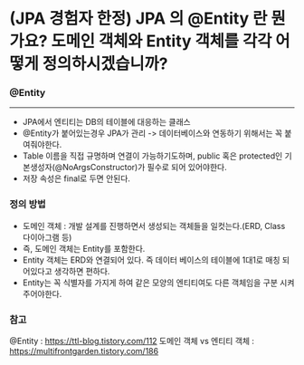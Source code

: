 # (JPA 경험자 한정) JPA 의 @Entity 란 뭔가요? 도메인 객체와 Entity 객체를 각각 어떻게 정의하시겠습니까?

### @Entity
----------
- JPA에서 엔티티는 DB의 테이블에 대응하는 클래스
- @Entity가 붙어있는경우 JPA가 관리 -> 데이터베이스와 연동하기 위해서는 꼭 붙여줘야한다.
- Table 이름을 직접 규명하며 연결이 가능하기도하며, public 혹은 protected인 기본생성자(@NoArgsConstructor)가 필수로 되어 있어야한다.
- 저장 속성은 final로 두면 안된다.

### 정의 방법
- 도메인 객체 : 개발 설계를 진행하면서 생성되는 객체들을 일컷는다.(ERD, Class 다이아그램 등) 
- 즉, 도메인 객체는 Entity를 포함한다.
- Entity 객체는 ERD와 연결되어 있다. 즉 데이터 베이스의 테이블에 1대1로 매칭 되어있다고 생각하면 편하다.
- Entity는 꼭 식별자를 가지게 하여 같은 모양의 엔티티여도 다른 객체임을 구분 시켜주어야한다.

### 참고
@Entity : https://ttl-blog.tistory.com/112
도메인 객체 vs 엔티티 객체 : https://multifrontgarden.tistory.com/186
